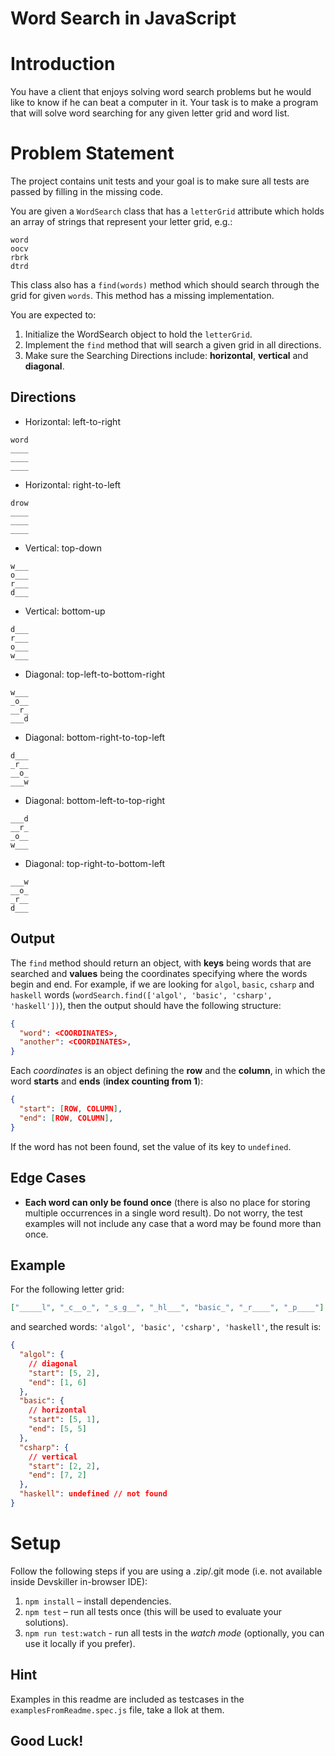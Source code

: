 # Word Search in JavaScript

# Introduction

You have a client that enjoys solving word search problems but he would like to know if he can beat a computer in it. Your task is to make a program that will solve word searching for any given letter grid and word list.

# Problem Statement

The project contains unit tests and your goal is to make sure all tests are passed by filling in the missing code.

You are given a `WordSearch` class that has a `letterGrid` attribute which holds an array of strings that represent your letter grid, e.g.:

```
word
oocv
rbrk
dtrd
```

This class also has a `find(words)` method which should search through the grid for given `words`. This method has a missing implementation.

You are expected to:

1. Initialize the WordSearch object to hold the `letterGrid`.
2. Implement the `find` method that will search a given grid in all directions.
3. Make sure the Searching Directions include: **horizontal**, **vertical** and **diagonal**.

## Directions

- Horizontal: left-to-right

```
word
____
____
____
```

- Horizontal: right-to-left

```
drow
____
____
____
```

- Vertical: top-down

```
w___
o___
r___
d___
```

- Vertical: bottom-up

```
d___
r___
o___
w___
```

- Diagonal: top-left-to-bottom-right

```
w___
_o__
__r_
___d
```

- Diagonal: bottom-right-to-top-left

```
d___
_r__
__o_
___w
```

- Diagonal: bottom-left-to-top-right

```
___d
__r_
_o__
w___
```

- Diagonal: top-right-to-bottom-left

```
___w
__o_
_r__
d___
```

## Output

The `find` method should return an object, with **keys** being words that are searched and **values** being the coordinates specifying where the words begin and end. For example, if we are looking for `algol`, `basic`, `csharp` and `haskell` words (`wordSearch.find(['algol', 'basic', 'csharp', 'haskell'])`), then the output should have the following structure:

```json
{
  "word": <COORDINATES>,
  "another": <COORDINATES>,
}
```

Each _coordinates_ is an object defining the **row** and the **column**, in which the word **starts** and **ends** (**index counting from 1**):

```json
{
  "start": [ROW, COLUMN],
  "end": [ROW, COLUMN],
}
```

If the word has not been found, set the value of its key to `undefined`.

## Edge Cases

- **Each word can only be found once** (there is also no place for storing multiple occurrences in a single word result). Do not worry, the test examples will not include any case that a word may be found more than once.

## Example

For the following letter grid:

```json
["_____l", "_c__o_", "_s_g__", "_hl___", "basic_", "_r____", "_p____"]
```

and searched words: `'algol', 'basic', 'csharp', 'haskell'`, the result is:

```json
{
  "algol": {
    // diagonal
    "start": [5, 2],
    "end": [1, 6]
  },
  "basic": {
    // horizontal
    "start": [5, 1],
    "end": [5, 5]
  },
  "csharp": {
    // vertical
    "start": [2, 2],
    "end": [7, 2]
  },
  "haskell": undefined // not found
}
```

# Setup

Follow the following steps if you are using a .zip/.git mode (i.e. not available inside Devskiller in-browser IDE):

1. `npm install` – install dependencies.
2. `npm test` – run all tests once (this will be used to evaluate your solutions).
3. `npm run test:watch` - run all tests in the _watch mode_ (optionally, you can use it locally if you prefer).

## Hint

Examples in this readme are included as testcases in the `examplesFromReadme.spec.js` file, take a llok at them.

## Good Luck!
